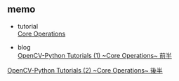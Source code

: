 ## memo

- tutorial  
 [Core Operations](http://opencv-python-tutroals.readthedocs.io/en/latest/py_tutorials/py_core/py_table_of_contents_core/py_table_of_contents_core.html#py-table-of-content-core)

- blog  
 [OpenCV-Python Tutorials (1) ~Core Operations~ 前半](http://asdm.hatenablog.com/entry/2015/12/07/101631i)  

 [OpenCV-Python Tutorials (2) ~Core Operations~ 後半](http://asdm.hatenablog.com/entry/2015/12/09/110425)
